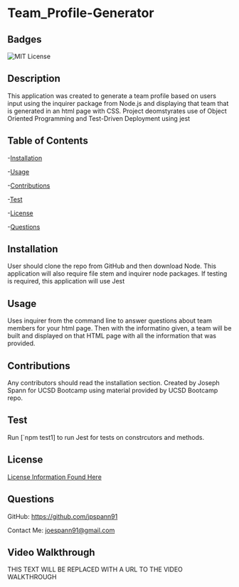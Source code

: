 # Team_Profile-Generator

## Badges
![MIT License](https://img.shields.io/badge/License-MIT-yellow.svg)

## Description
This application was created to generate a team profile based on users input using the inquirer package from Node.js and displaying that team that is generated in an html page with CSS. Project deomstyrates use of Object Oriented Programming and Test-Driven Deployment using jest

## Table of Contents
-[Installation](#installation)

-[Usage](#usage)

-[Contributions](#contributions)

-[Test](#test)

-[License](#license)

-[Questions](#questions)


## Installation
User should clone the repo from GitHub and then download Node. This application will also require file stem and inquirer node packages. If testing is required, this application will use Jest

## Usage
Uses inquirer from the command line to answer questions about team members for your html page. Then with the informatino given, a team will be built and displayed on that HTML page with all the information that was provided. 

## Contributions
Any contributors should read the installation section. Created by Joseph Spann for UCSD Bootcamp using material provided by UCSD Bootcamp repo.

## Test
Run [`npm test1] to run Jest for tests on constrcutors and methods. 

## License
[License Information Found Here](https://choosealicense.com/licenses/mit/)

## Questions
GitHub: https://github.com/jpspann91

Contact Me: joespann91@gmail.com


## Video Walkthrough
THIS TEXT WILL BE REPLACED WITH A URL TO THE VIDEO WALKTHROUGH
